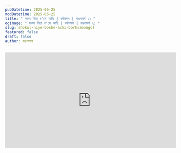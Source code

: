 ```yaml
---
pubDatetime: 2025-06-25
modDatetime: 2025-06-25
title: " সকল নিয়ে ব'সে আছি | বর্ষামঙ্গল | বাঙলাবর্ষ ২১ "
ogImage: " সকল নিয়ে ব'সে আছি | বর্ষামঙ্গল | বাঙলাবর্ষ ২১ "
slug: shokol-niye-boshe-achi-borhsamongol
featured: false
draft: false
author: বাঙলাপাঠ
---
```

<iframe width="560" height="315" src="https://www.youtube.com/embed/skihU2o7Sy8?si=IKrrvElFlR7XMmvf" title="YouTube video player" frameborder="0" allow="accelerometer; autoplay; clipboard-write; encrypted-media; gyroscope; picture-in-picture; web-share" referrerpolicy="strict-origin-when-cross-origin" allowfullscreen></iframe>
